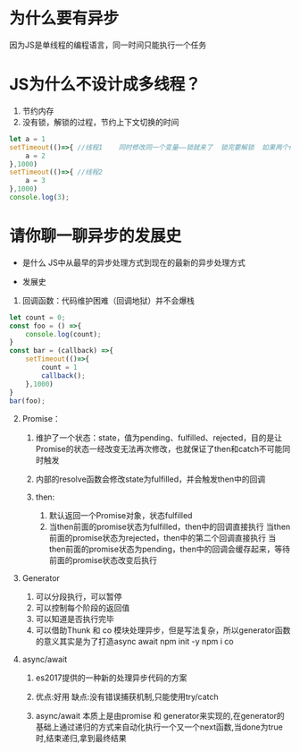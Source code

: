 # 为什么要有异步

因为JS是单线程的编程语言，同一时间只能执行一个任务

# JS为什么不设计成多线程？
1. 节约内存
2. 没有锁，解锁的过程，节约上下文切换的时间

```js
let a = 1
setTimeout(()=>{ //线程1    同时修改同一个变量——锁就来了  锁完要解锁  如果两个修改的地方在不同的上下文，那么上下文切换的时间就会浪费掉
    a = 2
},1000)
setTimeout(()=>{ //线程2
    a = 3
},1000)
console.log(3);
```

# 请你聊一聊异步的发展史
- 是什么
    JS中从最早的异步处理方式到现在的最新的异步处理方式

- 发展史
1. 回调函数：代码维护困难（回调地狱）并不会爆栈

```js
let count = 0;
const foo = () =>{
    console.log(count);
}
const bar = (callback) =>{
    setTimeout(()=>{
        count = 1
        callback();
    },1000)
}
bar(foo);
```

<!-- Promise如何解决异步 -->
2. Promise：
    1. 维护了一个状态：state，值为pending、fulfilled、rejected，目的是让Promise的状态一经改变无法再次修改，也就保证了then和catch不可能同时触发
    2. 内部的resolve函数会修改state为fulfilled，并会触发then中的回调

    3. then:
        1. 默认返回一个Promise对象，状态fulfilled
        2. 当then前面的promise状态为fulfilled，then中的回调直接执行
        当then前面的promise状态为rejected，then中的第二个回调直接执行
        当then前面的promise状态为pending，then中的回调会缓存起来，等待前面的promise状态改变后执行

3. Generator
    1. 可以分段执行，可以暂停
    2. 可以控制每个阶段的返回值
    3. 可以知道是否执行完毕
    4. 可以借助Thunk 和 co 模块处理异步，但是写法复杂，所以generator函数的意义其实是为了打造async await
        npm init -y  npm i co


4. async/await
    1. es2017提供的一种新的处理异步代码的方案
    2. 优点:好用
       缺点:没有错误捕获机制,只能使用try/catch

    3. async/await 本质上是由promise 和 generator来实现的,在generator的基础上通过递归的方式来自动化执行一个又一个next函数,当done为true时,结束递归,拿到最终结果